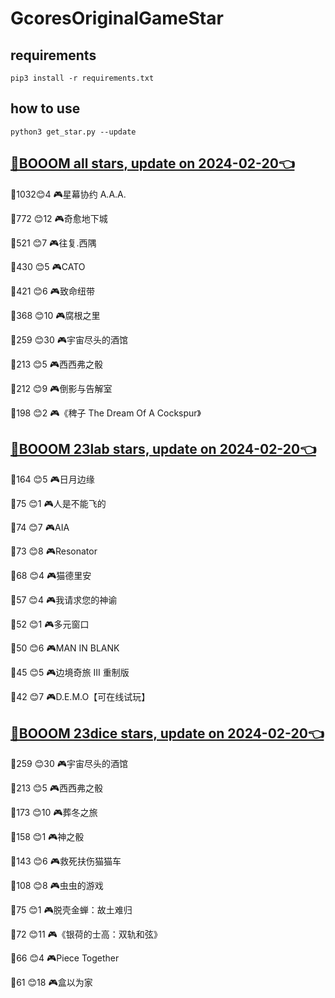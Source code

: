 # GcoresOriginalGameStar

## requirements
```
pip3 install -r requirements.txt
```

## how to use
```
python3 get_star.py --update
```

## [🔗BOOOM all stars, update on 2024-02-20👈](https://raw.githack.com/sichaozhang1112/GcoresOriginalGameStar/main/all.html) 
🌟1032😊4   🎮星幕协约 A.A.A.        

🌟772 😊12  🎮奇愈地下城              

🌟521 😊7   🎮往复.西隅              

🌟430 😊5   🎮CATO               

🌟421 😊6   🎮致命纽带               

🌟368 😊10  🎮腐根之里               

🌟259 😊30  🎮宇宙尽头的酒馆            

🌟213 😊5   🎮西西弗之骰              

🌟212 😊9   🎮倒影与告解室             

🌟198 😊2   🎮《稗子 The Dream Of A Cockspur》

## [🔗BOOOM 23lab stars, update on 2024-02-20👈](https://raw.githack.com/sichaozhang1112/GcoresOriginalGameStar/main/23lab.html) 
🌟164 😊5   🎮日月边缘               

🌟75  😊1   🎮人是不能飞的             

🌟74  😊7   🎮AIA                

🌟73  😊8   🎮Resonator          

🌟68  😊4   🎮猫德里安               

🌟57  😊4   🎮我请求您的神谕            

🌟52  😊1   🎮多元窗口               

🌟50  😊6   🎮MAN IN BLANK       

🌟45  😊5   🎮边境奇旅 III 重制版       

🌟42  😊7   🎮D.E.M.O【可在线试玩】     

## [🔗BOOOM 23dice stars, update on 2024-02-20👈](https://raw.githack.com/sichaozhang1112/GcoresOriginalGameStar/main/23dice.html) 
🌟259 😊30  🎮宇宙尽头的酒馆            

🌟213 😊5   🎮西西弗之骰              

🌟173 😊10  🎮葬冬之旅               

🌟158 😊1   🎮神之骰                

🌟143 😊6   🎮救死扶伤猫猫车            

🌟108 😊8   🎮虫虫的游戏              

🌟75  😊1   🎮脱壳金蝉：故土难归          

🌟72  😊11  🎮《银荷的士高：双轨和弦》       

🌟66  😊4   🎮Piece Together     

🌟61  😊18  🎮盒以为家               


